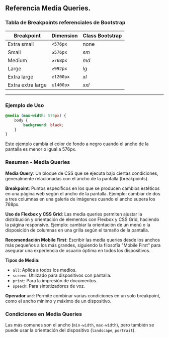 ## Referencia Media Queries.

### Tabla de Breakpoints referenciales de Bootstrap

| **Breakpoint**       | **Dimension**   | **Class Bootstrap**  |
|----------------------|-----------------|----------------------|
| Extra small          | `<576px`        | none                 |
| Small                | `≥576px`        | _sm_                 |
| Medium               | `≥768px`        | _md_                 |
| Large                | `≥992px`        | _lg_                 |
| Extra large          | `≥1200px`       | _xl_                 |
| Extra extra large    | `≥1400px`       | _xxl_                |

---

### Ejemplo de Uso

```css
@media (max-width: 576px) {
    body {
        background: black;
    }
}
```
Este ejemplo cambia el color de fondo a negro cuando el ancho de la pantalla es menor o igual a 576px.

### Resumen - Media Queries

**Media Query**: Un bloque de CSS que se ejecuta bajo ciertas condiciones, generalmente relacionadas con el ancho de la pantalla (breakpoints).

**Breakpoint**: Puntos específicos en los que se producen cambios estéticos en una página web según el ancho de la pantalla. Ejemplo: cambiar de dos a tres columnas en una galería de imágenes cuando el ancho supera los 768px.

**Uso de Flexbox y CSS Grid**: Las media queries permiten ajustar la distribución y orientación de elementos con Flexbox y CSS Grid, haciendo la página responsive. Ejemplo: cambiar la orientación de un menú o la disposición de columnas en una grilla según el tamaño de la pantalla.

**Recomendación Mobile First**: Escribir las media queries desde los anchos más pequeños a los más grandes, siguiendo la filosofía "Mobile First" para asegurar una experiencia de usuario óptima en todos los dispositivos.

**Tipos de Media:**
- `all`: Aplica a todos los medios.
- `screen`: Utilizado para dispositivos con pantalla.
- `print`: Para la impresión de documentos.
- `speech`: Para sintetizadores de voz.

**Operador** `and`: Permite combinar varias condiciones en un solo breakpoint, como el ancho mínimo y máximo de un dispositivo.

### Condiciones en Media Queries
Las más comunes son el ancho (`min-width`, `max-width`), pero también se puede usar la orientación del dispositivo (`landscape`, `portrait`).


